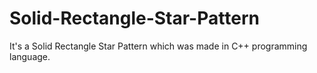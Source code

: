 # Solid-Rectangle-Star-Pattern

It's a Solid Rectangle Star Pattern which was made in C++ programming language. 
